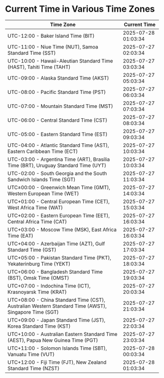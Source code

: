 # Current Time in Various Time Zones

| Time Zone | Current Time |
|-----------|--------------|
| UTC-12:00 - Baker Island Time (BIT) | 2025-07-28 01:03:34 |
| UTC-11:00 - Niue Time (NUT), Samoa Standard Time (SST) | 2025-07-27 02:03:34 |
| UTC-10:00 - Hawaii-Aleutian Standard Time (HAST), Tahiti Time (TAHT) | 2025-07-27 03:03:34 |
| UTC-09:00 - Alaska Standard Time (AKST) | 2025-07-27 05:03:34 |
| UTC-08:00 - Pacific Standard Time (PST) | 2025-07-27 06:03:34 |
| UTC-07:00 - Mountain Standard Time (MST) | 2025-07-27 07:03:34 |
| UTC-06:00 - Central Standard Time (CST) | 2025-07-27 08:03:34 |
| UTC-05:00 - Eastern Standard Time (EST) | 2025-07-27 09:03:34 |
| UTC-04:00 - Atlantic Standard Time (AST), Eastern Caribbean Time (ECT) | 2025-07-27 10:03:34 |
| UTC-03:00 - Argentina Time (ART), Brasília Time (BRT), Uruguay Standard Time (UYT) | 2025-07-27 10:03:34 |
| UTC-02:00 - South Georgia and the South Sandwich Islands Time (SGT) | 2025-07-27 11:03:34 |
| UTC±00:00 - Greenwich Mean Time (GMT), Western European Time (WET) | 2025-07-27 14:03:34 |
| UTC+01:00 - Central European Time (CET), West Africa Time (WAT) | 2025-07-27 15:03:34 |
| UTC+02:00 - Eastern European Time (EET), Central Africa Time (CAT) | 2025-07-27 16:03:34 |
| UTC+03:00 - Moscow Time (MSK), East Africa Time (EAT) | 2025-07-27 16:03:34 |
| UTC+04:00 - Azerbaijan Time (AZT), Gulf Standard Time (GST) | 2025-07-27 17:03:34 |
| UTC+05:00 - Pakistan Standard Time (PKT), Yekaterinburg Time (YEKT) | 2025-07-27 18:03:34 |
| UTC+06:00 - Bangladesh Standard Time (BST), Omsk Time (OMST) | 2025-07-27 19:03:34 |
| UTC+07:00 - Indochina Time (ICT), Krasnoyarsk Time (KRAT) | 2025-07-27 20:03:34 |
| UTC+08:00 - China Standard Time (CST), Australian Western Standard Time (AWST), Singapore Time (SGT) | 2025-07-27 21:03:34 |
| UTC+09:00 - Japan Standard Time (JST), Korea Standard Time (KST) | 2025-07-27 22:03:34 |
| UTC+10:00 - Australian Eastern Standard Time (AEST), Papua New Guinea Time (PGT) | 2025-07-27 23:03:34 |
| UTC+11:00 - Solomon Islands Time (SBT), Vanuatu Time (VUT) | 2025-07-28 00:03:34 |
| UTC+12:00 - Fiji Time (FJT), New Zealand Standard Time (NZST) | 2025-07-28 01:03:34 |
